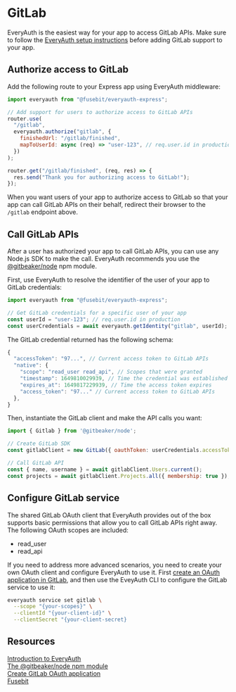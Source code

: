 # GitLab

EveryAuth is the easiest way for your app to access GitLab APIs. Make sure to follow the [EveryAuth setup instructions](../README.md) before adding GitLab support to your app.

## Authorize access to GitLab

Add the following route to your Express app using EveryAuth middleware:

```javascript
import everyauth from "@fusebit/everyauth-express";

// Add support for users to authorize access to GitLab APIs
router.use(
  "/gitlab",
  everyauth.authorize("gitlab", {
    finishedUrl: "/gitlab/finished",
    mapToUserId: async (req) => "user-123", // req.user.id in production
  })
);

router.get("/gitlab/finished", (req, res) => {
  res.send("Thank you for authorizing access to GitLab!");
});
```

When you want users of your app to authorize access to GitLab so that your app can call GitLab APIs on their behalf, redirect their browser to the `/gitlab` endpoint above.

## Call GitLab APIs

After a user has authorized your app to call GitLab APIs, you can use any Node.js SDK to make the call. EveryAuth recommends you use the [@gitbeaker/node](https://www.npmjs.com/package/@gitbeaker/node) npm module.

First, use EveryAuth to resolve the identifier of the user of your app to GitLab credentials:

```javascript
import everyauth from "@fusebit/everyauth-express";

// Get GitLab credentials for a specific user of your app
const userId = "user-123"; // req.user.id in production
const userCredentials = await everyauth.getIdentity("gitlab", userId);
```

The GitLab credential returned has the following schema:

```javascript
{
  "accessToken": "97...", // Current access token to GitLab APIs
  "native": {
    "scope": "read_user read_api", // Scopes that were granted
    "timestamp": 1649810029939, // Time the credential was established
    "expires_at": 1649817229939, // Time the access token expires
    "access_token": "97..." // Current access token to GitLab APIs
  },
}
```

Then, instantiate the GitLab client and make the API calls you want:

```javascript
import { Gitlab } from '@gitbeaker/node';

// Create GitLab SDK
const gitlabClient = new GitLab({ oauthToken: userCredentials.accessToken });

// Call GitLab API
const { name, username } = await gitlabClient.Users.current();
const projects = await gitlabClient.Projects.all({ membership: true });
```

## Configure GitLab service

The shared GitLab OAuth client that EveryAuth provides out of the box supports basic permissions that allow you to call GitLab APIs right away. The following OAuth scopes are included:
* read_user
* read_api

If you need to address more advanced scenarios, you need to create your own OAuth client and configure EveryAuth to use it. First [create an OAuth application in GitLab](https://docs.gitlab.com/ee/integration/oauth_provider.html), and then use the EveyAuth CLI to configure the GitLab service to use it:

```bash
everyauth service set gitlab \
  --scope "{your-scopes}" \
  --clientId "{your-client-id}" \
  --clientSecret "{your-client-secret}
```

## Resources

[Introduction to EveryAuth](../README.md)  
[The @gitbeaker/node npm module](https://www.npmjs.com/package/@gitbeaker/node)  
[Create GitLab OAuth application](https://docs.gitlab.com/ee/integration/oauth_provider.html)  
[Fusebit](https://fusebit.io)

